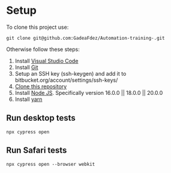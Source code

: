 # Setup

To clone this project use:

`git clone git@github.com:GadeaFdez/Automation-training-.git`

Otherwise follow these steps:

1. Install [Visual Studio Code](https://code.visualstudio.com)
2. Install [Git](https://git-scm.com/download/win)
3. Setup an SSH key (ssh-keygen) and add it to bitbucket.org/account/settings/ssh-keys/
4. [Clone this repository](https://github.com/GadeaFdez/Automation-training-/tree/main)
5. Install [Node JS](https://nodejs.org/en/download/). Specifically version 16.0.0 || 18.0.0 || 20.0.0
6. Install [yarn](https://www.npmjs.com/package/yarn)

## Run desktop tests

`npx cypress open`

## Run Safari tests

`npx cypress open --browser webkit`
